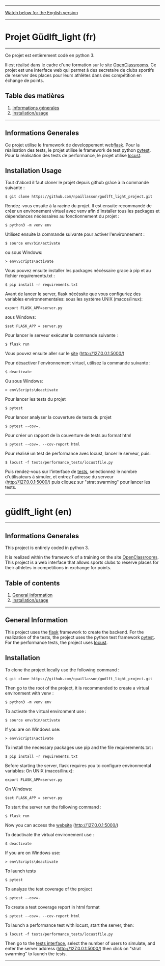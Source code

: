 
***
[Watch below for the English version](#Güdlft_light-en) 
***

# Projet Güdlft_light (fr)

***

Ce projet est entièrement codé en python 3.

Il est réalisé dans le cadre d'une formation sur le site [OpenClassrooms](https://openclassrooms.com/fr/).
Ce projet est une interface web qui permet à des secretaire de clubs sportifs de reserver des places pour leurs athlètes dans des compétition en échange de points.
## Table des matières
1. [Informations génerales](#informations-generales)
2. [Installation/usage](#installation-usage)

***

## Informations Generales

Ce projet utilise le framework de developpement web[flask](https://flask.palletsprojects.com/en/2.0.x/). Pour la réalisation des tests, le projet utilise le framework de test python [pytest](https://docs.pytest.org/en/6.2.x/). Pour la réalisation des tests de performance, le projet utilise [locust](https://locust.io/).


## Installation Usage

Tout d'abord il faut cloner le projet depuis github grâce à la commande suivante :

```
$ git clone https://github.com/npaillasson/gudlft_light_project.git
```

Rendez-vous ensuite à la racine du projet. Il est ensuite recommandé de créer un environement virtuel avec venv afin d'installer tous les packages et dépendances nécéssaires au fonctionnement du projet :

```
$ python3 -m venv env
```

Utilisez ensuite la commande suivante pour activer l'environnement :
```
$ source env/bin/activate
```

ou sous Windows:
```
> env\Scripts\activate
```

Vous pouvez ensuite installer les packages nécéssaire grace à pip et au fichier requirements.txt :
```
$ pip install -r requirements.txt
```

Avant de lancer le server, flask nécéssite que vous configuriez des variables environnementales:
sous les système UNIX (macos/linux):
```
export FLASK_APP=server.py
```

sous Windows:
```
$set FLASK_APP = server.py
```

Pour lancer le serveur exécuter la commande suivante :
```
$ flask run
```

Vous pouvez ensuite aller sur le [site](http://127.0.0.1:5000/) (http://127.0.0.1:5000/)

Pour désactiver l'environnement virtuel, utilisez la commande suivante :
```
$ deactivate
```

Ou sous Windows:
```
> env\Scripts\deactivate
```

Pour lancer les tests du projet

```
$ pytest
```

Pour lancer analyser la couverture de tests du projet
```
$ pytest --cov=.
```

Pour créer un rapport de la couverture de tests au format html
```
$ pytest --cov=. --cov-report html
```

Pour réalisé un test de performance avec locust, lancer le serveur, puis:
```
$ locust -f tests/performance_tests/locustfile.py
```

Puis rendez-vous sur l'interface de [tests](http://0.0.0.0:8089), selectionnez le nombre d'utilisateurs à simuler, et entrez l'adresse du serveur (http://127.0.0.1:5000/) puis cliquez sur "strat swarming" pour lancer les tests. 

***
# güdlft_light (en)
***


## Informations Generales

This project is entirely coded in python 3.

It is realized within the framework of a training on the site [OpenClassrooms](https://openclassrooms.com/fr/).
This project is a web interface that allows sports clubs to reserve places for their athletes in competitions in exchange for points.


## Table of contents
1. [General information](#general-information)
2. [Installation/usage](#installation)

***

## General Information

This project uses the [flask](https://flask.palletsprojects.com/en/2.0.x/) framework to create the backend. For the realization of the tests, the project uses the python test framework [pytest](https://docs.pytest.org/en/6.2.x/). For the performance tests, the project uses [locust](https://locust.io/).


## Installation

To clone the project locally use the following command :

```
$ git clone https://github.com/npaillasson/gudlft_light_project.git
```

Then go to the root of the project, it is recommended to create a virtual environment with venv :

```
$ python3 -m venv env
```

To activate the virtual environment use :
```
$ source env/bin/activate
```

If you are on Windows use:
```
> env\Scripts\activate
```

To install the necessary packages use pip and the file requierements.txt :
```
$ pip install -r requirements.txt
```

Before starting the server, flask requires you to configure environmental variables:
On UNIX (macos/linux):
```
export FLASK_APP=server.py
```

On Windows:
```
$set FLASK_APP = server.py
```

To start the server run the following command :
```
$ flask run
```

Now you can access the [website](http://127.0.0.1:5000/) (http://127.0.0.1:5000/)

To deactivate the virtual environement use :
```
$ deactivate
```

If you are on Windows use:
```
> env\Scripts\deactivate
```

To launch tests

```
$ pytest
```

To analyze the test coverage of the project
```
$ pytest --cov=.
```

To create a test coverage report in html format
```
$ pytest --cov=. --cov-report html
```

To launch a performance test with locust, start the server, then:
```
$ locust -f tests/performance_tests/locustfile.py
```

Then go to the [tests interface](http://0.0.0.0:8089), select the number of users to simulate, and enter the server address (http://127.0.0.1:5000/) then click on "strat swarming" to launch the tests. 


****